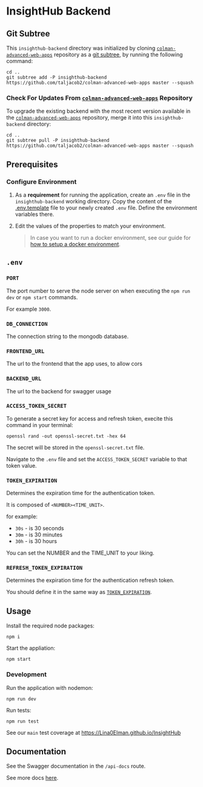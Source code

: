 # InsightHub Backend

## Git Subtree

This `insighthub-backend` directory was initialized by cloning [`colman-advanced-web-apps`](https://github.com/taljacob2/colman-advanced-web-apps) repository as a [git subtree](https://www.atlassian.com/git/tutorials/git-subtree), by running the following command:

```
cd ..
git subtree add -P insighthub-backend https://github.com/taljacob2/colman-advanced-web-apps master --squash
```

### Check For Updates From [`colman-advanced-web-apps`](https://github.com/taljacob2/colman-advanced-web-apps) Repository

To upgrade the existing backend with the most recent version available in the [`colman-advanced-web-apps`](https://github.com/taljacob2/colman-advanced-web-apps) repository, merge it into this `insighthub-backend` directory:

```
cd ..
git subtree pull -P insighthub-backend https://github.com/taljacob2/colman-advanced-web-apps master --squash
```

## Prerequisites

### Configure Environment

1. As a **requirement** for running the application, create an `.env` file in the `insighthub-backend` working directory. Copy the content of the [.env.template](/insighthub-backend/.env.template) file to your newly created `.env` file. Define the environment variables there.

1. Edit the values of the properties to match your environment.

   > In case you want to run a docker environment, see our guide for [how to setup a docker environment](/insighthub-backend/docs/mongodb/mongodb-via-docker.md).

## `.env`

### `PORT`

The port number to serve the node server on when executing the `npm run dev` or `npm start` commands.

For example `3000`.

### `DB_CONNECTION`

The connection string to the mongodb database.

### `FRONTEND_URL`

The url to the frontend that the app uses, to allow cors

### `BACKEND_URL`

The url to the backend for swagger usage

### `ACCESS_TOKEN_SECRET`

To generate a secret key for access and refresh token, execite this command in your terminal:

```
openssl rand -out openssl-secret.txt -hex 64
```

The secret will be stored in the `openssl-secret.txt` file.

Navigate to the `.env` file and set the `ACCESS_TOKEN_SECRET` variable to that token value.

### `TOKEN_EXPIRATION`

Determines the expiration time for the authentication token.

It is composed of `<NUMBER><TIME_UNIT>`.

for example:

- `30s` - is 30 seconds
- `30m` - is 30 minutes
- `30h` - is 30 hours

You can set the NUMBER and the TIME_UNIT to your liking.

### `REFRESH_TOKEN_EXPIRATION`

Determines the expiration time for the authentication refresh token.

You should define it in the same way as [`TOKEN_EXPIRATION`](https://github.com/Lina0Elman/InsightHub?tab=readme-ov-file#token_expiration).

## Usage

Install the required node packages:

```
npm i
```

Start the appliation:

```
npm start
```

### Development

Run the application with nodemon:

```
npm run dev
```

Run tests:

```
npm run test
```

See our `main` test coverage at https://Lina0Elman.github.io/InsightHub

## Documentation

See the Swagger documentation in the `/api-docs` route.

See more docs [here](/insighthub-backend/docs).
